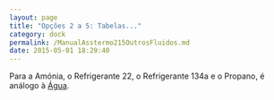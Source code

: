 ```yaml
---
layout: page
title: "Opções 2 a 5: Tabelas..."
category: dock
permalink: /ManualAsstermo215OutrosFluidos.md
date: 2015-05-01 18:29:40
---
```


Para a Amónia, o Refrigerante 22, o Refrigerante 134a e o Propano, é análogo à [Água](ManualAsstermo215Agua.md).
